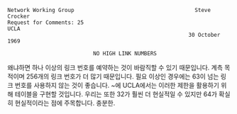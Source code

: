 

```text
Network Working Group                                      Steve Crocker
Request for Comments: 25                                            UCLA
                                                         30 October 1969

                           NO HIGH LINK NUMBERS
```

왜냐하면 하나 이상의 링크 번호를 예약하는 것이 바람직할 수 있기 때문입니다.
계측 목적이며 256개의 링크 번호가 더 많기 때문입니다.
필요 이상인 경우에는 63이 넘는 링크 번호를 사용하지 않는 것이 좋습니다. \~에
UCLA에서는 이러한 제한을 활용하기 위해 테이블을 구현할 것입니다.
우리는 또한 32가 훨씬 더 현실적일 수 있지만 64가 확실히 현실적이라는 점에 주목합니다.
충분한.